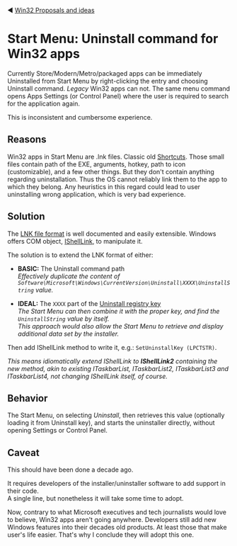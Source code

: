 :arrow_backward: [Win32 Proposals and ideas](README.md)

# Start Menu: Uninstall command for Win32 apps

Currently Store/Modern/Metro/packaged apps can be immediately Uninstalled from Start Menu
by right-clicking the entry and choosing Uninstall command.
*Legacy* Win32 apps can not. The same menu command opens Apps Settings (or Control Panel) where the user is required
to search for the application again.

This is inconsistent and cumbersome experience.

## Reasons

Win32 apps in Start Menu are .lnk files. Classic old [Shortcuts](https://learn.microsoft.com/en-us/windows/win32/shell/links).
Those small files contain path of the EXE, arguments, hotkey, path to icon (customizable), and a few other things.
But they don't contain anything regarding uninstallation. Thus the OS cannot reliably link them to the app to which they belong.
Any heuristics in this regard could lead to user uninstalling wrong application, which is very bad experience.

## Solution

The [LNK file format](https://learn.microsoft.com/en-us/openspecs/windows_protocols/ms-shllink/16cb4ca1-9339-4d0c-a68d-bf1d6cc0f943)
is well documented and easily extensible. Windows offers COM object,
[IShellLink](https://learn.microsoft.com/en-us/windows/win32/api/shobjidl_core/nn-shobjidl_core-ishelllinkw), to manipulate it.

The solution is to extend the LNK format of either:

* **BASIC:** The Uninstall command path  
  *Effectively duplicate the content of `Software\Microsoft\Windows\CurrentVersion\Uninstall\XXXX\UninstallString` value.*

* **IDEAL:** The `XXXX` part of the [Uninstall registry key](https://learn.microsoft.com/en-us/windows/win32/msi/uninstall-registry-key)  
  *The Start Menu can then combine it with the proper key, and find the `UninstallString` value by itself.*  
  *This approach would also allow the Start Menu to retrieve and display additional data set by the installer.*

Then add IShellLink method to write it, e.g.: `SetUninstallKey (LPCTSTR)`.

*This means idiomatically extend IShellLink to **IShellLink2** containing the new method, akin to existing
ITaskbarList, ITaskbarList2, ITaskbarList3 and ITaskbarList4, not changing IShellLink itself, of course.*

## Behavior

The Start Menu, on selecting *Uninstall*, then retrieves this value (optionally loading it from Uninstall key),
and starts the uninstaller directly, without opening Settings or Control Panel.

## Caveat

This should have been done a decade ago.

It requires developers of the installer/uninstaller software to add support in their code.  
A single line, but nonetheless it will take some time to adopt.

Now, contrary to what Microsoft executives and tech journalists would love to believe, Win32 apps aren't going anywhere.
Developers still add new Windows features into their decades old products. At least those that make user's life easier.
That's why I conclude they will adopt this one.
